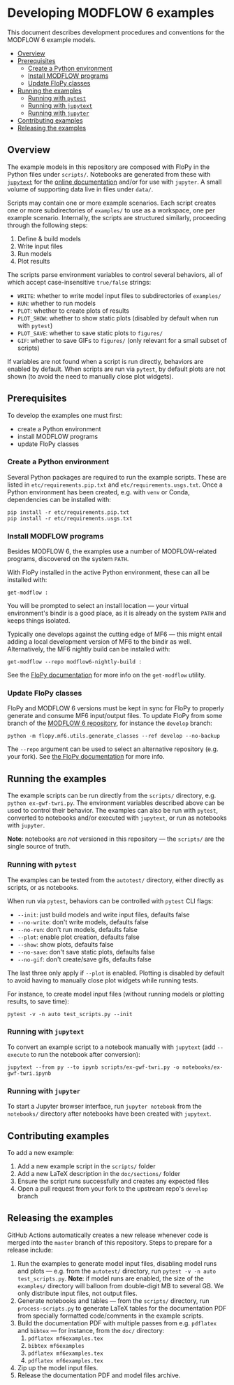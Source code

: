 # Developing MODFLOW 6 examples

This document describes development procedures and conventions for the MODFLOW 6 example models.

<!-- START doctoc generated TOC please keep comment here to allow auto update -->
<!-- DON'T EDIT THIS SECTION, INSTEAD RE-RUN doctoc TO UPDATE -->

- [Overview](#overview)
- [Prerequisites](#prerequisites)
  - [Create a Python environment](#create-a-python-environment)
  - [Install MODFLOW programs](#install-modflow-programs)
  - [Update FloPy classes](#update-flopy-classes)
- [Running the examples](#running-the-examples)
  - [Running with `pytest`](#running-with-pytest)
  - [Running with `jupytext`](#running-with-jupytext)
  - [Running with `jupyter`](#running-with-jupyter)
- [Contributing examples](#contributing-examples)
- [Releasing the examples](#releasing-the-examples)

<!-- END doctoc generated TOC please keep comment here to allow auto update -->

## Overview

The example models in this repository are composed with FloPy in the Python files under `scripts/`. Notebooks are generated from these with [`jupytext`](https://github.com/mwouts/jupytext) for the [online documentation](https://modflow6-examples.readthedocs.io/en/stable/) and/or for use with `jupyter`. A small volume of supporting data live in files under `data/`.

Scripts may contain one or more example scenarios. Each script creates one or more subdirectories of `examples/` to use as a workspace, one per example scenario. Internally, the scripts are structured similarly, proceeding through the following steps:

1. Define & build models
2. Write input files
3. Run models
4. Plot results

The scripts parse environment variables to control several behaviors, all of which accept case-insensitive `true/false` strings:

- `WRITE`: whether to write model input files to subdirectories of `examples/`
- `RUN`: whether to run models
- `PLOT`: whether to create plots of results
- `PLOT_SHOW`: whether to show static plots (disabled by default when run with `pytest`)
- `PLOT_SAVE`: whether to save static plots to `figures/`
- `GIF`: whether to save GIFs to `figures/` (only relevant for a small subset of scripts)

If variables are not found when a script is run directly, behaviors are enabled by default. When scripts are run via `pytest`, by default plots are not shown (to avoid the need to manually close plot widgets).

## Prerequisites

To develop the examples one must first:

- create a Python environment
- install MODFLOW programs
- update FloPy classes

### Create a Python environment

Several Python packages are required to run the example scripts. These are listed in `etc/requirements.pip.txt` and `etc/requirements.usgs.txt`. Once a Python environment has been created, e.g. with `venv` or Conda, dependencies can be installed with:

```shell
pip install -r etc/requirements.pip.txt
pip install -r etc/requirements.usgs.txt
```

### Install MODFLOW programs

Besides MODFLOW 6, the examples use a number of MODFLOW-related programs, discovered on the system `PATH`.

With FloPy installed in the active Python environment, these can all be installed with:

```shell
get-modflow :
```

You will be prompted to select an install location &mdash; your virtual environment's bindir is a good place, as it is already on the system `PATH` and keeps things isolated.

Typically one develops against the cutting edge of MF6 &mdash; this might entail adding a local development version of MF6 to the bindir as well. Alternatively, the MF6 nightly build can be installed with:

```shell
get-modflow --repo modflow6-nightly-build :
```

See the [FloPy documentation](https://flopy.readthedocs.io/en/stable/md/get_modflow.html) for more info on the `get-modflow` utility.

### Update FloPy classes

FloPy and MODFLOW 6 versions must be kept in sync for FloPy to properly generate and consume MF6 input/output files. To update FloPy from some branch of the [MODFLOW 6 repository](https://github.com/MODFLOW-USGS/modflow6), for instance the `develop` branch:

```shell
python -m flopy.mf6.utils.generate_classes --ref develop --no-backup
```

The `--repo` argument can be used to select an alternative repository (e.g. your fork). See [the FloPy documentation](https://flopy.readthedocs.io/en/stable/md/generate_classes.html) for more info.

## Running the examples

The example scripts can be run directly from the `scripts/` directory, e.g. `python ex-gwf-twri.py`. The environment variables described above can be used to control their behavior. The examples can also be run with `pytest`, converted to notebooks and/or executed with `jupytext`, or run as notebooks with `jupyter`.

**Note**: notebooks are *not* versioned in this repository &mdash; the `scripts/` are the single source of truth.

### Running with `pytest`

The examples can be tested from the `autotest/` directory, either directly as scripts, or as notebooks.

When run via `pytest`, behaviors can be controlled with `pytest` CLI flags:

- `--init`: just build models and write input files, defaults false
- `--no-write`: don't write models, defaults false
- `--no-run`: don't run models, defaults false
- `--plot`: enable plot creation, defaults false
- `--show`: show plots, defaults false
- `--no-save`: don't save static plots, defaults false
- `--no-gif`: don't create/save gifs, defaults false

The last three only apply if `--plot` is enabled. Plotting is disabled by default to avoid having to manually close plot widgets while running tests.

For instance, to create model input files (without running models or plotting results, to save time):

```shell
pytest -v -n auto test_scripts.py --init
```

### Running with `jupytext`

To convert an example script to a notebook manually with `jupytext` (add `--execute` to run the notebook after conversion):

```shell
jupytext --from py --to ipynb scripts/ex-gwf-twri.py -o notebooks/ex-gwf-twri.ipynb
```

### Running with `jupyter`

To start a Jupyter browser interface, run `jupyter notebook` from the `notebooks/` directory after notebooks have been created with `jupytext`.

## Contributing examples

To add a new example:

1. Add a new example script in the `scripts/` folder
2. Add a new LaTeX description in the `doc/sections/` folder
3. Ensure the script runs successfully and creates any expected files
3. Open a pull request from your fork to the upstream repo's `develop` branch

## Releasing the examples

GitHub Actions automatically creates a new release whenever code is merged into the `master` branch of this repository. Steps to prepare for a release include:

1. Run the examples to generate model input files, disabling model runs and plots &mdash; e.g. from the `autotest/` directory, run `pytest -v -n auto test_scripts.py`. **Note**: if model runs are enabled, the size of the `examples/` directory will balloon from double-digit MB to several GB. We only distribute input files, not output files.
2. Generate notebooks and tables &mdash; from the `scripts/` directory, run `process-scripts.py` to generate LaTeX tables for the documentation PDF from specially formatted code/comments in the example scripts.
3. Build the documentation PDF with multiple passes from e.g. `pdflatex` and `bibtex` &mdash; for instance, from the `doc/` directory:
    1. `pdflatex mf6examples.tex`
    2. `bibtex mf6examples`
    3. `pdflatex mf6examples.tex`
    4. `pdflatex mf6examples.tex`
4. Zip up the model input files.
5. Release the documentation PDF and model files archive.
